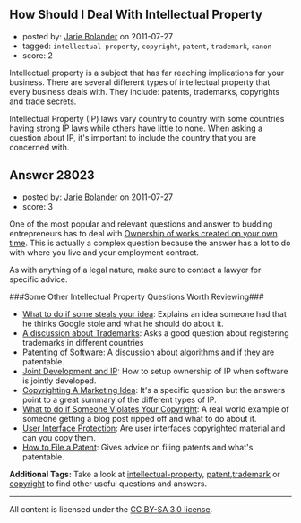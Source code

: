 ## How Should I Deal With Intellectual Property

- posted by: [Jarie Bolander](https://stackexchange.com/users/-1/585-jarie-bolander) on 2011-07-27
- tagged: `intellectual-property`, `copyright`, `patent`, `trademark`, `canon`
- score: 2

Intellectual property is a subject that has far reaching implications for your business. There are several different types of intellectual property that every business deals with. They include: patents, trademarks, copyrights and trade secrets.

Intellectual Property (IP) laws vary country to country with some countries having strong IP laws while others have little to none. When asking a question about IP, it's important to include the country that you are concerned with.


## Answer 28023

- posted by: [Jarie Bolander](https://stackexchange.com/users/-1/585-jarie-bolander) on 2011-07-27
- score: 3

One of the most popular and relevant questions and answer to budding entrepreneurs has to deal with [Ownership of works created on your own time](http://answers.onstartups.com/questions/19422/if-im-working-at-a-company-do-they-have-intellectual-property-rights-to-the-stu). This is actually a complex question because the answer has a lot to do with where you live and your employment contract.

As with anything of a legal nature, make sure to contact a lawyer for specific advice.

###Some Other Intellectual Property Questions Worth Reviewing###

* [What to do if some steals your idea](http://answers.onstartups.com/questions/27103/what-if-google-stole-my-idea-can-i-do-anything-about-it-should-i): Explains an idea someone had that he thinks Google stole and what he should do about it.
* [A discussion about Trademarks](http://answers.onstartups.com/questions/9906/trademarks-do-i-need-to-register-them-in-every-country): Asks a good question about registering trademarks in different countries
* [Patenting of Software](http://answers.onstartups.com/questions/10885/to-what-extent-are-algorithms-patentable-esp-in-the-us-and-europe): A discussion about algorithms and if they are patentable.
* [Joint Development and IP](http://answers.onstartups.com/questions/8864/joint-software-development-agreement-how-to-set-up-ip-ownership): How to setup ownership of IP when software is jointly developed.
* [Copyrighting A Marketing Idea](http://answers.onstartups.com/questions/20999/how-to-copyright-a-marketing-idea): It's a specific question but the answers point to a great summary of the different types of IP.
* [What to do if Someone Violates Your Copyright](http://answers.onstartups.com/questions/9353/what-can-you-do-when-someone-blatantly-plagiarizes-an-entire-blog-post): A real world example of someone getting a blog post ripped off and what to do about it.
* [User Interface Protection](http://answers.onstartups.com/questions/5129/is-it-legal-to-copy-a-user-interface): Are user interfaces copyrighted material and can you copy them.
* [How to File a Patent](http://answers.onstartups.com/questions/2485/filing-a-patent): Gives advice on filing patents and what's patentable.

**Additional Tags:** Take a look at [intellectual-property](http://answers.onstartups.com/questions/tagged/intellectual-property), [patent](http://answers.onstartups.com/questions/tagged/patent),[trademark](http://answers.onstartups.com/questions/tagged/trademark) or [copyright](http://answers.onstartups.com/questions/tagged/copyright) to find other useful questions and answers.



---

All content is licensed under the [CC BY-SA 3.0 license](https://creativecommons.org/licenses/by-sa/3.0/).
